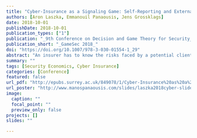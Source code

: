 ```yaml
---
title: "Cyber-Insurance as a Signaling Game: Self-Reporting and External Security Audits"
authors: [Aron Laszka, Emmanouil Panaousis, Jens Grossklags]
date: 2018-10-01
publishDate: 2018-10-01
publication_types: ["1"]
publication: "_9th Conference on Decision and Game Theory for Security_"
publication_short: "_GameSec 2018_"
doi: "https://doi.org/10.1007/978-3-030-01554-1_29"
abstract: "An insurer has to know the risks faced by a potential client to accurately determine an insurance premium offer. However, while the potential client might have a good understanding of its own security practices, it may also have an incentive not to disclose them honestly since the resulting information asymmetry could work in its favor. This information asymmetry engenders adverse selection, which can result in unfair premiums and reduced adoption of cyber-insurance. To overcome information asymmetry, insurers often require potential clients to self-report their risks. Still, clients do not have any incentive to perform thorough self-audits or to provide comprehensive reports. As a result, insurers have to complement self-reporting with external security audits to verify the clients’ reports. Since these audits can be very expensive, a key problem faced by insurers is to devise an auditing strategy that deters clients from dishonest reporting using a minimal number of audits. To solve this problem, we model the interactions between a potential client and an insurer as a two-player signaling game. One player represents the client, who knows its actual security-investment level, but may report any level to the insurer. The other player represents the insurer, who knows only the random distribution from which the security level was drawn, but may discover the actual level using an expensive audit. We study the players’ equilibrium strategies and provide numerical illustrations."
summary: ""
tags: [Security Economics, Cyber Insurance]
categories: [Conference]
featured: false
url_pdf: "http://epubs.surrey.ac.uk/849078/1/Cyber-Insurance%20as%20a%20Signaling%20Game.pdf"
url_poster: "http://www.manospanaousis.com/slides/laszka2018cyber-slides.pdf"
image:
  caption: ""
  focal_point: ""
  preview_only: false
projects: []
slides: ""

---
```

